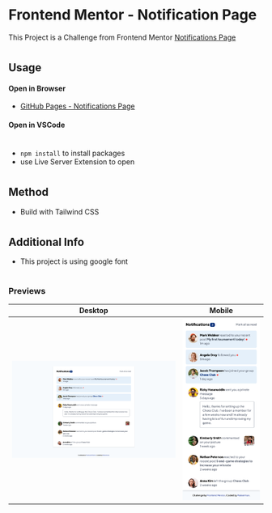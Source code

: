 # Frontend Mentor - Notification Page

This Project is a Challenge from Frontend Mentor
[Notifications Page](https://www.frontendmentor.io/challenges/notifications-page-DqK5QAmKbC)

#

## Usage

#### Open in Browser

- [GitHub Pages - Notifications Page](https://pakkerman.github.io/notificationsPage/)

#### Open in VSCode

#

- `npm install` to install packages
- use Live Server Extension to open

#

## Method

- Build with Tailwind CSS

#

## Additional Info

- This project is using google font

#

### Previews

|             Desktop              |             Mobile             |
| :------------------------------: | :----------------------------: |
| ![Desktop](previews/desktop.png) | ![Mobile](previews/mobile.png) |

#
